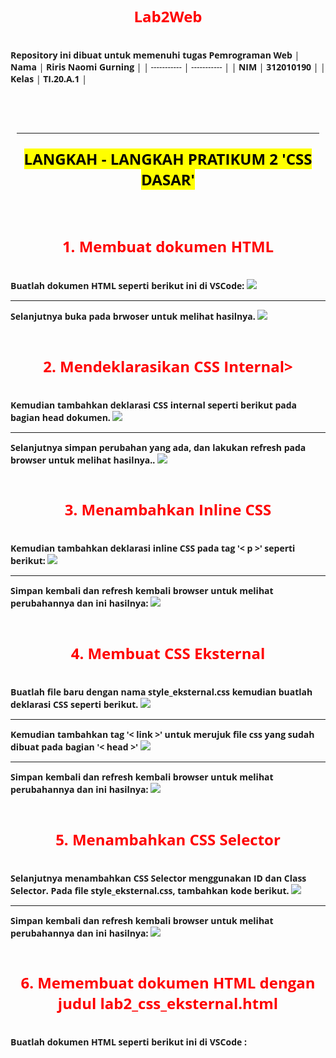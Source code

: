 # Lab2Web

<strong>Repository ini dibuat untuk memenuhi tugas Pemrograman Web</strong>
| <strong>Nama</strong>      | <strong>Riris Naomi Gurning</strong>  |
| ----------- | ----------- |
| <strong>NIM</strong>     | <strong>312010190</strong>       |
| <strong>Kelas</strong>   | <strong>TI.20.A.1</strong>        |


# <strong><hr><mark>LANGKAH - LANGKAH PRATIKUM 2 'CSS DASAR'</mark></hr></strong>

# 1. <strong>Membuat dokumen HTML</strong>
   <strong>Buatlah dokumen HTML seperti berikut ini di VSCode:</strong>
    ![](Foto/foto1.png)
   <strong><hr>Selanjutnya buka pada brwoser untuk melihat hasilnya.</hr></strong>
    ![](Foto/foto2.png)

# 2. <strong>Mendeklarasikan CSS Internal></strong>
   <strong>Kemudian tambahkan deklarasi CSS internal seperti berikut pada bagian head dokumen.</strong>
    ![](Foto/foto3.png)
   <strong><hr>Selanjutnya simpan perubahan yang ada, dan lakukan refresh pada browser untuk melihat
   hasilnya..</hr></strong>
    ![](Foto/foto4.png)

# 3. <strong>Menambahkan Inline CSS</strong>
   <strong>Kemudian tambahkan deklarasi inline CSS pada tag '< p >' seperti berikut:</strong>
    ![](Foto/foto5.png)
   <strong><hr>Simpan kembali dan refresh kembali browser untuk melihat perubahannya dan ini hasilnya: </hr></strong>
    ![](Foto/foto6.png)


# 4. <strong>Membuat CSS Eksternal</strong>
   <strong>Buatlah file baru dengan nama style_eksternal.css kemudian buatlah deklarasi CSS seperti berikut.</strong>
    ![](Foto/foto7.png)
   <strong><hr>Kemudian tambahkan tag '< link >' untuk merujuk file css yang sudah dibuat pada bagian '< head >'</hr></strong>
    ![](Foto/foto8.png)
    <strong><hr>Simpan kembali dan refresh kembali browser untuk melihat perubahannya dan ini hasilnya: </hr></strong>
    ![](Foto/foto9.png)

# 5. <strong>Menambahkan CSS Selector</strong>
   <strong>Selanjutnya menambahkan CSS Selector menggunakan ID dan Class Selector. Pada file
   style_eksternal.css, tambahkan kode berikut.</strong>
    ![](Foto/foto10.png)
   <strong><hr>Simpan kembali dan refresh kembali browser untuk melihat perubahannya dan ini hasilnya: </hr></strong>
    ![](Foto/foto11.png)

# 6. <strong>Memembuat dokumen HTML dengan judul lab2_css_eksternal.html</strong>
   <p><strong>Buatlah dokumen HTML seperti berikut ini di VSCode :</strong>
    <!doctype html>
    <html>
    <head>
         <!-- menyisipkan css eksternal -->
         <link rel="stylesheet" href="style_eksternal.css" type="text/css">
         <title>CSS eksternal html</title>
    <style>
        body {
            font-family:'Open Sans', sans-serif;
        }
        header {
            min-height: 80px;
            border-bottom:1px solid #77CCEF;
        }
        h1 {
            font-size: 24px;
            color: #FF0000;
            text-align: center;
            padding: 20px 10px;
        }
        h1 i {
            color:#00CED1;
        }
        }
        h2 {
            font-size: 5px;
            color: #00CED1;
            text-align: center;
            padding: 10px 10px;
        }
        h2 i {
            color:#FA8072; 
        }

        </style>
    <link rel="stylesheet" type="text/css" href="styleku.css" />
   </head>
   <body>
     <header>
        <h1>CSS Internal dan <i>Inline CSS</i></h1>
        <h2>Praktikum 2: <i>CSS Dasar</i></h2>
    </header>
    <nav>
        <a href="lab2_css_dasar.html">CSS Dasar</a>
        <a href="lab2_css_eksternal.html">CSS Eksternal</a>
        <a href="lab1_tag_dasar.html">HTML Dasar</a>
    </nav>
    <!-- CSS ID Selector -->
    <div id="intro">
    <h1>Hello Guys</h1>
    <p style="text-align: center; color: #ccd8e4;">Perkenalkan nama saya Riris Naomi Gurning Kelas TI.20.A1. Saya sedang belajar HTML dan CSS dasar, pada mata kuliah <b>Pemrograman
    Web</b> di <i>Universitas Pelita Bangsa</i>. Pelajaran pertama yang kami dapat
    adalah membuat tampilan web sederhana dalam rangka mengenal tag-tag dasar HTML
    dan CSS.</p>
   </body>
   </html></p>
   <strong><hr>Selanjutnya buka pada brwoser untuk melihat hasilnya.</hr></strong>
    ![](Foto/foto2.png)

# Pertanyaan dan Tugas
1. Lakukan eksperimen dengan mengubah dan menambah properti dan nilai pada kode CSS
dengan mengacu pada CSS Cheat Sheet yang diberikan pada file terpisah dari modul ini.
2. Apa perbedaan pendeklarasian CSS elemen h1 {...} dengan #intro h1 {...}? berikan
penjelasannya!
3. Apabila ada deklarasi CSS secara internal, lalu ditambahkan CSS eksternal dan inline CSS pada
elemen yang sama. Deklarasi manakah yang akan ditampilkan pada browser? Berikan
penjelasan dan contohnya!
4. Pada sebuah elemen HTML terdapat ID dan Class, apabila masing-masing selector tersebut
terdapat deklarasi CSS, maka deklarasi manakah yang akan ditampilkan pada browser?
Berikan penjelasan dan contohnya! ( <p id="paragraf-1" class="text-paragraf"> )

# Jawaban 
1. 
